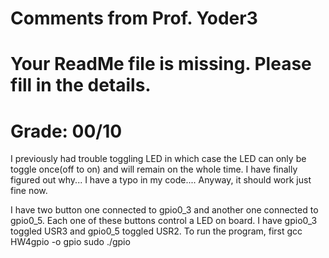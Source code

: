 # Comments from Prof. Yoder3
# Your ReadMe file is missing.  Please fill in the details.
# Grade:  00/10

I previously had trouble toggling LED in which case the LED can only be toggle once(off to on) and will remain on the whole time. I have finally figured out why... I have a typo in my code.... Anyway, it should work just fine now.

I have two button one connected to gpio0_3 and another one connected to gpio0_5. Each one of these buttons control a LED on board. I have gpio0_3 toggled USR3 and gpio0_5 toggled USR2. To run the program, first
gcc HW4gpio -o gpio
sudo ./gpio
